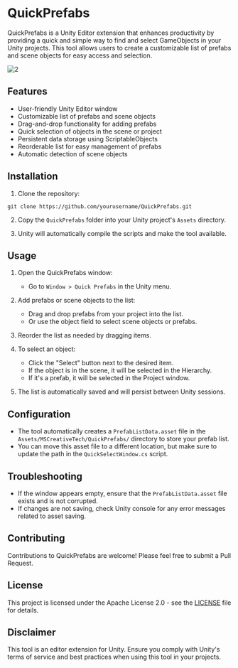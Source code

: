 # QuickPrefabs

QuickPrefabs is a Unity Editor extension that enhances productivity by providing a quick and simple way to find and select GameObjects in your Unity projects. This tool allows users to create a customizable list of prefabs and scene objects for easy access and selection.

![2](https://github.com/user-attachments/assets/1d9a7ade-e2d9-4d64-ab46-b9bec96b696b)

## Features

- User-friendly Unity Editor window
- Customizable list of prefabs and scene objects
- Drag-and-drop functionality for adding prefabs
- Quick selection of objects in the scene or project
- Persistent data storage using ScriptableObjects
- Reorderable list for easy management of prefabs
- Automatic detection of scene objects

## Installation

1. Clone the repository:
```
git clone https://github.com/yourusername/QuickPrefabs.git
```

2. Copy the `QuickPrefabs` folder into your Unity project's `Assets` directory.

3. Unity will automatically compile the scripts and make the tool available.

## Usage

1. Open the QuickPrefabs window:
   - Go to `Window > Quick Prefabs` in the Unity menu.

2. Add prefabs or scene objects to the list:
   - Drag and drop prefabs from your project into the list.
   - Or use the object field to select scene objects or prefabs.

3. Reorder the list as needed by dragging items.

4. To select an object:
   - Click the "Select" button next to the desired item.
   - If the object is in the scene, it will be selected in the Hierarchy.
   - If it's a prefab, it will be selected in the Project window.

5. The list is automatically saved and will persist between Unity sessions.

## Configuration

- The tool automatically creates a `PrefabListData.asset` file in the `Assets/MSCreativeTech/QuickPrefabs/` directory to store your prefab list.
- You can move this asset file to a different location, but make sure to update the path in the `QuickSelectWindow.cs` script.

## Troubleshooting

- If the window appears empty, ensure that the `PrefabListData.asset` file exists and is not corrupted.
- If changes are not saving, check Unity console for any error messages related to asset saving.

## Contributing

Contributions to QuickPrefabs are welcome! Please feel free to submit a Pull Request.

## License

This project is licensed under the Apache License 2.0 - see the [LICENSE](LICENSE) file for details.

## Disclaimer

This tool is an editor extension for Unity. Ensure you comply with Unity's terms of service and best practices when using this tool in your projects.

